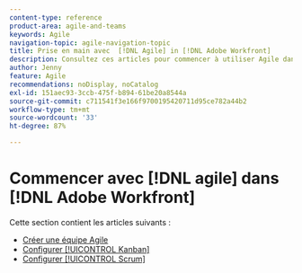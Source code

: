 ```yaml
---
content-type: reference
product-area: agile-and-teams
keywords: Agile
navigation-topic: agile-navigation-topic
title: Prise en main avec  [!DNL Agile] in [!DNL Adobe Workfront]
description: Consultez ces articles pour commencer à utiliser Agile dans Workfront.
author: Jenny
feature: Agile
recommendations: noDisplay, noCatalog
exl-id: 151aec93-3ccb-475f-b894-61be20a8544a
source-git-commit: c711541f3e166f9700195420711d95ce782a44b2
workflow-type: tm+mt
source-wordcount: '33'
ht-degree: 87%

---
```


# Commencer avec [!DNL agile] dans [!DNL Adobe Workfront]

Cette section contient les articles suivants :

* [Créer une équipe Agile](../../agile/get-started-with-agile-in-workfront/create-an-agile-team.md)
* [Configurer [!UICONTROL Kanban]](../../agile/get-started-with-agile-in-workfront/configure-kanban.md)
* [Configurer [!UICONTROL Scrum]](../../agile/get-started-with-agile-in-workfront/configure-scrum.md)
